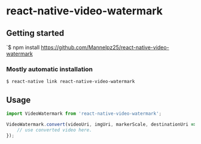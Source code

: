 # react-native-video-watermark

## Getting started

`$ npm install https://github.com/Mannelpz25/react-native-video-watermark

### Mostly automatic installation

`$ react-native link react-native-video-watermark`

## Usage

```javascript
import VideoWatermark from 'react-native-video-watermark';

VideoWatermark.convert(videoUri, imgUri, markerScale, destinationUri => {
    // use converted video here.
});
```

